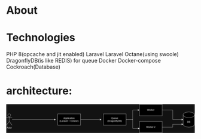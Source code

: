 About
========


Technologies
===============

PHP 8(opcache and jit enabled)
Laravel
Laravel Octane(using swoole)
DragonflyDB(is like REDIS) for queue
Docker 
Docker-compose
Cockroach(Database)

architecture:
==============

![The project architecture](websitehook_architecture.drawio.png "The project architecture")
